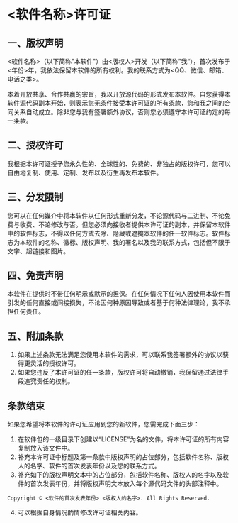 # <软件名称>许可证

## 一、版权声明

<软件名称>（以下简称"本软件"）由<版权人>开发（以下简称”我“），首次发布于<年份>年，我依法保留本软件的所有权利。我的联系方式为<QQ、微信、邮箱、电话之类>。

本着开放共享、合作共赢的宗旨，我以开放源代码的形式发布本软件。自您获得本软件源代码副本开始，则表示您无条件接受本许可证的所有条款，您和我之间的合同关系自动成立。除非您与我有签署额外协议，否则您必须遵守本许可证约定的每一条款。

## 二、授权许可

我根据本许可证授予您永久性的、全球性的、免费的、非独占的版权许可，您可以自由地复制、使用、定制、发布以及衍生再发布本软件。

## 三、分发限制

您可以在任何媒介中将本软件以任何形式重新分发，不论源代码与二进制、不论免费与收费、不论修改与否。但您必须向接收者提供本许可证的副本，并保留本软件中的软件标志，不得以任何方式去除、隐藏或遮掩本软件的任一软件标志。软件标志为本软件的名称、徽标、版权声明、我的署名以及我的联系方式，包括但不限于文字、超链接和图片。

## 四、免责声明

本软件在提供时不带任何明示或默示的担保。在任何情况下任何人因使用本软件而引发的任何直接或间接损失，不论因何种原因导致或者基于何种法律理论，我不承担任何责任。

## 五、附加条款

1. 如果上述条款无法满足您使用本软件的需求，可以联系我签署额外的协议以获得更灵活的授权许可。
2. 如果您违反了本许可证的任一条款，版权许可将自动撤销，我保留通过法律手段追究责任的权利。

## **条款结束**

如果您希望将本软件的许可证应用到您的新软件，您需完成下面三步：

1. 在软件包的一级目录下创建以“LICENSE”为名的文件，将本许可证的所有内容复制放入该文件中。
2. 补充本许可证中标题及第一条款中版权声明的占位部分，包括软件名称、版权人的名字、软件的首次发表年份以及您的联系方式。
3. 补充如下的版权声明文本中的占位部分，包括软件名称、版权人的名字以及软件的首次发表年份，并将版权声明文本放入每个源代码文件的头部注释中。
  ```text
  Copyright © <软件的首次发表年份> <版权人的名字>. All Rights Reserved.
  ```
4. 可以根据自身情况酌情修改许可证相关内容。

